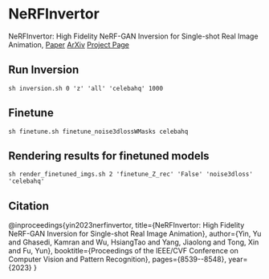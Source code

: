 # NeRFInvertor
NeRFInvertor: High Fidelity NeRF-GAN Inversion for Single-shot Real Image Animation, 
[Paper](https://openaccess.thecvf.com/content/CVPR2023/papers/Yin_NeRFInvertor_High_Fidelity_NeRF-GAN_Inversion_for_Single-Shot_Real_Image_Animation_CVPR_2023_paper.pdf)
[ArXiv](https://arxiv.org/abs/2211.17235)
[Project Page](https://yuyin1.github.io/NeRFInvertor_Homepage/)

## Run Inversion
	sh inversion.sh 0 'z' 'all' 'celebahq' 1000

## Finetune
	sh finetune.sh finetune_noise3dlossWMasks celebahq
	

## Rendering results for finetuned models
	sh render_finetuned_imgs.sh 2 'finetune_Z_rec' 'False' 'noise3dloss' 'celebahq'


## Citation
@inproceedings{yin2023nerfinvertor,
  title={NeRFInvertor: High Fidelity NeRF-GAN Inversion for Single-shot Real Image Animation},
  author={Yin, Yu and Ghasedi, Kamran and Wu, HsiangTao and Yang, Jiaolong and Tong, Xin and Fu, Yun},
  booktitle={Proceedings of the IEEE/CVF Conference on Computer Vision and Pattern Recognition},
  pages={8539--8548},
  year={2023}
}